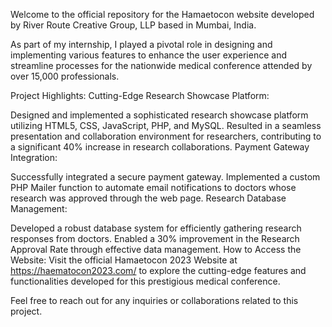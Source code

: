 Welcome to the official repository for the Hamaetocon website developed by River Route Creative Group, LLP based in Mumbai, India. 

As part of my internship, I played a pivotal role in designing and implementing various features to enhance the user experience and streamline processes for the nationwide medical conference attended by over 15,000 professionals.

Project Highlights:
Cutting-Edge Research Showcase Platform:

Designed and implemented a sophisticated research showcase platform utilizing HTML5, CSS, JavaScript, PHP, and MySQL.
Resulted in a seamless presentation and collaboration environment for researchers, contributing to a significant 40% increase in research collaborations.
Payment Gateway Integration:

Successfully integrated a secure payment gateway.
Implemented a custom PHP Mailer function to automate email notifications to doctors whose research was approved through the web page.
Research Database Management:

Developed a robust database system for efficiently gathering research responses from doctors.
Enabled a 30% improvement in the Research Approval Rate through effective data management.
How to Access the Website: 
Visit the official Hamaetocon 2023 Website at https://haematocon2023.com/   to explore the cutting-edge features and functionalities developed for this prestigious medical conference.

Feel free to reach out for any inquiries or collaborations related to this project.
